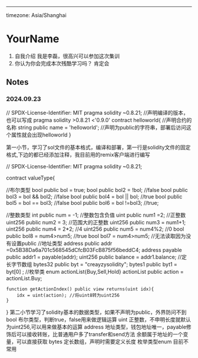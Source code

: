---
timezone: Asia/Shanghai


# YourName

1. 自我介绍
   我是李磊，很高兴可以参加这次集训
2. 你认为你会完成本次残酷学习吗？
   肯定会
## Notes

<!-- Content_START -->

### 2024.09.23
// SPDX-License-Identifier: MIT
pragma solidity ~0.8.21;  //声明编译的版本，也可以写成 pragma solidity >0.8.21 <'0.9.0'
contract helloworld{  //声明合约的名称
    string public name = 'helloworld'; //声明为public的字符串，部署后访问这个属性就会出现helloworld
}

第一小节，学习了sol文件的基本格式，编译和部署，第一行是solidity文件的固定格式,下边的都已经添加注释，我目前用的remix客户端进行编写

// SPDX-License-Identifier: MIT
pragma solidity ~0.8.21;


contract valueType{

   //布尔类型
   bool public bol = true;
   bool public bol2 = !bol;  //false
   bool public bol3 = bol && bol2;  //false
   bool public bol4 = bol || bol; //true
   bool public bol5 = bol == bol3; //false
   bool public bol6 = bol !=bol3; //true;


   //整数类型
    int public num = -1; //整数包含负值
    uint public num1 =2; //正整数
    uint256 public num2 = 3; //范围大的正整数
    uint256 public num3  = num1+1;
    uint256 public num4  = 2*2; //4
    uint256 public num5 = num4%2; //0
    bool public bol8 = num4>num5; //true
    bool bol7 = num4>num5; //无法读取因为没有设置public
    //地址类型
    address public addr =0x5B38Da6a701c568545dCfcB03FcB875f56beddC4;
    address payable  public addr1 = payable(addr);
    uint256 public balance = addr1.balance;
    //定长字节数组
    bytes32 public byt = "creayzysolidity";
    bytes1 public byt1 = byt[0] ;
    //枚举类
    enum actionList{Buy,Sell,Hold}
    actionList public action = actionList.Buy;

    function getActionIndex() public view returns(uint idx){
        idx = uint(action); //将uint8转为uint256
    }
}
第二小节学习了solidity基本的数据类型，如果不声明为public，外界防问不到
bool 布尔类型，判断true，false用来做逻辑运算
uint 正整数，不申明长度就默认为uint256,可以用来做基本的运算
address 地址类型，钱包地址唯一，payable修饰后可以接收转账，比普通用户多了transfer和send方法
余额属于地址的一个变量，可以直接获取
bytes 定长数组，声明时需要定义长度
枚举类型enum 目前不常用



<!-- Content_END -->

